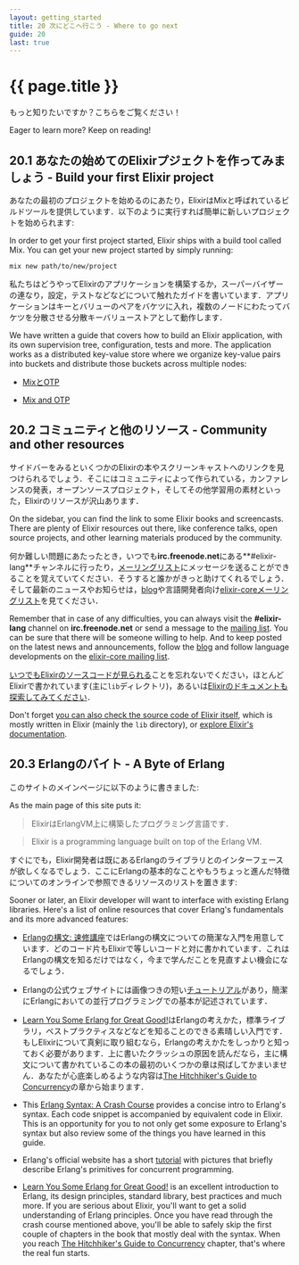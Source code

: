 ```yaml
---
layout: getting_started
title: 20 次にどこへ行こう - Where to go next
guide: 20
last: true
---
```


# {{ page.title }}

  <div class="toc"></div>

もっと知りたいですか？こちらをご覧ください！

Eager to learn more? Keep on reading!

## 20.1 あなたの始めてのElixirプジェクトを作ってみましょう - Build your first Elixir project

あなたの最初のプロジェクトを始めるのにあたり，ElixirはMixと呼ばれているビルドツールを提供しています．以下のように実行すれば簡単に新しいプロジェクトを始められます:

In order to get your first project started, Elixir ships with a build tool called Mix. You can get your new project started by simply running:

    mix new path/to/new/project

私たちはどうやってElixirのアプリケーションを構築するか，スーパーバイザーの連なり，設定，テストなどなどについて触れたガイドを書いています．アプリケーションはキーとバリューのペアをバケツに入れ，複数のノードにわたってバケツを分散させる分散キーバリューストアとして動作します．

We have written a guide that covers how to build an Elixir application, with its own supervision tree, configuration, tests and more. The application works as a distributed key-value store where we organize key-value pairs into buckets and distribute those buckets across multiple nodes:

* [MixとOTP](/getting_started/mix_otp/1.html)

* [Mix and OTP](/getting_started/mix_otp/1.html)

## 20.2 コミュニティと他のリソース - Community and other resources

サイドバーをみるといくつかのElixirの本やスクリーンキャストへのリンクを見つけられるでしょう．そこにはコミュニティによって作られている，カンファレンスの発表，オープンソースプロジェクト，そしてその他学習用の素材といった，Elixirのリソースが沢山あります．

On the sidebar, you can find the link to some Elixir books and screencasts. There are plenty of Elixir resources out there, like conference talks, open source projects, and other learning materials produced by the community.

何か難しい問題にあたったとき，いつでも**irc.freenode.net**にある**#elixir-lang**チャンネルに行ったり，[メーリングリスト](http://groups.google.com/group/elixir-lang-talk)にメッセージを送ることができることを覚えていてください．そうすると誰かがきっと助けてくれるでしょう．そして最新のニュースやお知らせは，[blog](http://elixir-lang.org/blog/)や言語開発者向け[elixir-coreメーリングリスト](http://groups.google.com/group/elixir-lang-core)を見てください．

Remember that in case of any difficulties, you can always visit the **#elixir-lang** channel on **irc.freenode.net** or send a message to the [mailing list](http://groups.google.com/group/elixir-lang-talk). You can be sure that there will be someone willing to help. And to keep posted on the latest news and announcements, follow the [blog](http://elixir-lang.org/blog/) and follow language developments on the [elixir-core mailing list](http://groups.google.com/group/elixir-lang-core).

[いつでもElixirのソースコードが見られる](https://github.com/elixir-lang/elixir)ことを忘れないでください，ほとんどElixirで書かれています(主に`lib`ディレクトリ)，あるいは[Elixirのドキュメントも探索してみてください](http://elixir-lang.org/docs.html)．

Don't forget [you can also check the source code of Elixir itself](https://github.com/elixir-lang/elixir), which is mostly written in Elixir (mainly the `lib` directory), or [explore Elixir's documentation](http://elixir-lang.org/docs.html).

## 20.3 Erlangのバイト - A Byte of Erlang

このサイトのメインページに以下のように書きました:

As the main page of this site puts it:

> ElixirはErlangVM上に構築したプログラミング言語です．

> Elixir is a programming language built on top of the Erlang VM.

すぐにでも，Elixir開発者は既にあるErlangのライブラリとのインターフェースが欲しくなるでしょう．ここにErlangの基本的なことやもうちょっと進んだ特徴についてのオンラインで参照できるリソースのリストを置きます:

Sooner or later, an Elixir developer will want to interface with existing Erlang libraries. Here's a list of online resources that cover Erlang's fundamentals and its more advanced features:

* [Erlangの構文: 速修講座](http://elixir-lang.org/crash-course.html)ではErlangの構文についての簡潔な入門を用意しています．どのコード片もElixirで等しいコードと対に書かれています．これはErlangの構文を知るだけではなく，今まで学んだことを見直すよい機会になるでしょう．

* Erlangの公式ウェブサイトには画像つきの短い[チュートリアル](http://www.erlang.org/course/concurrent_programming.html)があり，簡潔にErlangにおいての並行プログラミングでの基本が記述されています．

* [Learn You Some Erlang for Great Good!](http://learnyousomeerlang.com/)はErlangの考えかた，標準ライブラリ，ベストプラクティスなどなどを知ることのできる素晴しい入門です．もしElixirについて真剣に取り組むなら，Erlangの考えかたをしっかりと知っておく必要があります．上に書いたクラッシュの原因を読んだなら，主に構文について書かれているこの本の最初のいくつかの章は飛ばしてかまいません．あなたが心底楽しめるような内容は[The Hitchhiker's Guide to Concurrency](http://learnyousomeerlang.com/the-hitchhikers-guide-to-concurrency)の章から始まります．

* This [Erlang Syntax: A Crash Course](http://elixir-lang.org/crash-course.html) provides a concise intro to Erlang's syntax. Each code snippet is accompanied by equivalent code in Elixir. This is an opportunity for you to not only get some exposure to Erlang's syntax but also review some of the things you have learned in this guide.

* Erlang's official website has a short [tutorial](http://www.erlang.org/course/concurrent_programming.html) with pictures that briefly describe Erlang's primitives for concurrent programming.

* [Learn You Some Erlang for Great Good!](http://learnyousomeerlang.com/) is an excellent introduction to Erlang, its design principles, standard library, best practices and much more. If you are serious about Elixir, you'll want to get a solid understanding of Erlang principles. Once you have read through the crash course mentioned above, you'll be able to safely skip the first couple of chapters in the book that mostly deal with the syntax. When you reach [The Hitchhiker's Guide to Concurrency](http://learnyousomeerlang.com/the-hitchhikers-guide-to-concurrency) chapter, that's where the real fun starts.
